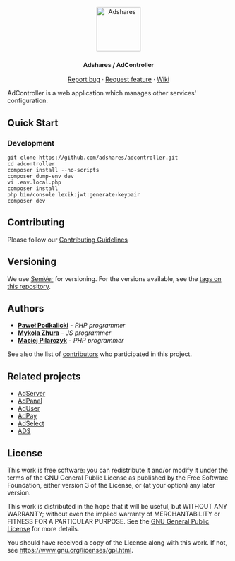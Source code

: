 <p align="center">
    <a href="https://adshares.net/" title="Adshares sp. z o.o." target="_blank">
        <img src="https://adshares.net/logos/ads.svg" alt="Adshares" width="100" height="100">
    </a>
</p>
<h3 align="center"><small>Adshares / AdController</small></h3>
<p align="center">
    <a href="https://github.com/adshares/adcontroller/issues/new?template=bug_report.md&labels=Bug">Report bug</a>
    ·
    <a href="https://github.com/adshares/adcontroller/issues/new?template=feature_request.md&labels=New%20Feature">Request feature</a>
    ·
    <a href="https://github.com/adshares/adcontroller/wiki">Wiki</a>
</p>

AdController is a web application which manages other services' configuration.

## Quick Start

### Development

```
git clone https://github.com/adshares/adcontroller.git
cd adcontroller
composer install --no-scripts
composer dump-env dev
vi .env.local.php
composer install
php bin/console lexik:jwt:generate-keypair
composer dev
```

## Contributing

Please follow our [Contributing Guidelines](docs/CONTRIBUTING.md)

## Versioning

We use [SemVer](http://semver.org/) for versioning.
For the versions available, see the [tags on this repository](https://github.com/adshares/adcontroller/tags).

## Authors

* **[Paweł Podkalicki](https://github.com/PawelPodkalicki)** - _PHP programmer_
* **[Mykola Zhura](https://github.com/Niko-Yea)** - _JS programmer_
* **[Maciej Pilarczyk](https://github.com/m-pilarczyk)** - _PHP programmer_

See also the list of [contributors](https://github.com/adshares/adcontroller/contributors) who participated in this project.

## Related projects
 
- [AdServer](https://github.com/adshares/adserver)
- [AdPanel](https://github.com/adshares/adpanel)
- [AdUser](https://github.com/adshares/aduser)
- [AdPay](https://github.com/adshares/adpay)
- [AdSelect](https://github.com/adshares/adselect)
- [ADS](https://github.com/adshares/ads)

## License

This work is free software: you can redistribute it and/or modify
it under the terms of the GNU General Public License as published by
the Free Software Foundation, either version 3 of the License, or
(at your option) any later version.

This work is distributed in the hope that it will be useful,
but WITHOUT ANY WARRANTY; without even the implied warranty of
MERCHANTABILITY or FITNESS FOR A PARTICULAR PURPOSE. See the
[GNU General Public License](LICENSE) for more details.

You should have received a copy of the License along with this work.
If not, see <https://www.gnu.org/licenses/gpl.html>.
